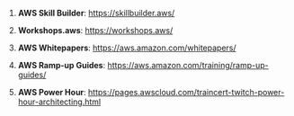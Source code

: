 1. **AWS Skill Builder**: https://skillbuilder.aws/

2. **Workshops.aws**: https://workshops.aws/

3. **AWS Whitepapers**: https://aws.amazon.com/whitepapers/
 
4. **AWS Ramp-up Guides**: https://aws.amazon.com/training/ramp-up-guides/

5. **AWS Power Hour**: https://pages.awscloud.com/traincert-twitch-power-hour-architecting.html
